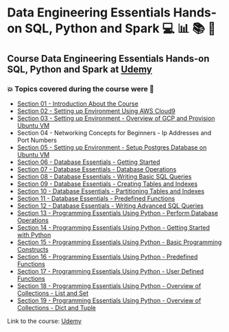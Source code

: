 # Data Engineering Essentials Hands-on SQL, Python and Spark 💻 :bar_chart: :books: :game_die:
## Course Data Engineering Essentials Hands-on SQL, Python and Spark at [Udemy](https://www.udemy.com/course/data-engineering-essentials-sql-python-and-spark/)
### :boom: Topics covered during the course were :rocket:
- [Section 01 - Introduction About the Course](https://github.com/romulovieira777/Data_Engineering_Essentials_Hands_on_SQL_Python_and_Spark/tree/main/Section%2001%20-%20Introduction%20about%20the%20Course)
- [Section 02 - Setting up Environment Using AWS Cloud9](https://github.com/romulovieira777/Data_Engineering_Essentials_Hands_on_SQL_Python_and_Spark/tree/main/Section%2002%20-%20Setting%20up%20Environment%20Using%20AWS%20Cloud9)
- [Section 03 - Setting up Environment - Overview of GCP and Provision Ubuntu VM](https://github.com/romulovieira777/Data_Engineering_Essentials_Hands_on_SQL_Python_and_Spark/tree/main/Section%2003%20-%20Setting%20up%20Environment%20-%20Overview%20of%20GCP%20and%20Provision%20Ubuntu%20VM)
- Section 04 - Networking Concepts for Beginners - Ip Addresses and Port Numbers
- [Section 05 - Setting up Environment - Setup Postgres Database on Ubuntu VM](https://github.com/romulovieira777/Data_Engineering_Essentials_Hands_on_SQL_Python_and_Spark/tree/main/Section%2005%20-%20Setting%20up%20Environment%20-%20Setup%20Postgres%20Database%20on%20Ubuntu%20VM)
- [Section 06 - Database Essentials - Getting Started](https://github.com/romulovieira777/Data_Engineering_Essentials_Hands_on_SQL_Python_and_Spark/tree/main/Section%2006%20-%20Database%20Essentials%20-%20Getting%20Started)
- [Section 07 - Database Essentials - Database Operations](https://github.com/romulovieira777/Data_Engineering_Essentials_Hands_on_SQL_Python_and_Spark/tree/main/Section%2007%20-%20Database%20Essentials%20-%20Database%20Operations)
- [Section 08 - Database Essentials - Writing Basic SQL Queries](https://github.com/romulovieira777/Data_Engineering_Essentials_Hands_on_SQL_Python_and_Spark/tree/main/Section%2008%20-%20Database%20Essentials%20-%20Writing%20Basic%20SQL%20Queries)
- [Section 09 - Database Essentials - Creating Tables and Indexes](https://github.com/romulovieira777/Data_Engineering_Essentials_Hands_on_SQL_Python_and_Spark/tree/main/Section%2009%20-%20Database%20Essentials%20-%20Creating%20Tables%20and%20Indexes)
- [Section 10 - Database Essentials - Partitioning Tables and Indexes](https://github.com/romulovieira777/Data_Engineering_Essentials_Hands_on_SQL_Python_and_Spark/tree/main/Section%2010%20-%20Database%20Essentials%20-%20Partitioning%20Tables%20and%20Indexes)
- [Section 11 - Database Essentials - Predefined Functions](https://github.com/romulovieira777/Data_Engineering_Essentials_Hands_on_SQL_Python_and_Spark/tree/main/Section%2011%20-%20Database%20Essentials%20-%20Predefined%20Functions)
- [Section 12 - Database Essentials - Writing Advanced SQL Queries](https://github.com/romulovieira777/Data_Engineering_Essentials_Hands_on_SQL_Python_and_Spark/tree/main/Section%2012%20-%20Database%20Essentials%20-%20Writing%20Advanced%20SQL%20Queries)
- [Section 13 - Programming Essentials Using Python - Perform Database Operations](https://github.com/romulovieira777/Data_Engineering_Essentials_Hands_on_SQL_Python_and_Spark/tree/main/Section%2013%20-%20Programming%20Essentials%20Using%20Python%20-%20Perform%20Database%20Operations)
- [Section 14 - Programming Essentials Using Python - Getting Started with Python](https://github.com/romulovieira777/Data_Engineering_Essentials_Hands_on_SQL_Python_and_Spark/tree/main/Section%2014%20-%20Programming%20Essentials%20Using%20Python%20-%20Getting%20Started%20with%20Python/Links)
- [Section 15 - Programming Essentials Using Python - Basic Programming Constructs](https://github.com/romulovieira777/Data_Engineering_Essentials_Hands_on_SQL_Python_and_Spark/tree/main/Section%2015%20-%20Programming%20Essentials%20Using%20Python%20-%20Basic%20Programming%20Constructs)
- [Section 16 - Programming Essentials Using Python - Predefined Functions](https://github.com/romulovieira777/Data_Engineering_Essentials_Hands_on_SQL_Python_and_Spark/tree/main/Section%2016%20-%20Programming%20Essentials%20Using%20Python%20-%20Predefined%20Functions)
- [Section 17 - Programming Essentials Using Python - User Defined Functions](https://github.com/romulovieira777/Data_Engineering_Essentials_Hands_on_SQL_Python_and_Spark/tree/main/Section%2017%20-%20Programming%20Essentials%20Using%20Python%20-%20User%20Defined%20Functions)
- [Section 18 - Programming Essentials Using Python - Overview of Collections - List and Set](https://github.com/romulovieira777/Data_Engineering_Essentials_Hands_on_SQL_Python_and_Spark/tree/main/Section%2018%20-%20Programming%20Essentials%20Using%20Python%20-%20Overview%20of%20Collections%20-%20List%20and%20Set)
- [Section 19 - Programming Essentials Using Python - Overview of Collections - Dict and Tuple](https://github.com/romulovieira777/Data_Engineering_Essentials_Hands_on_SQL_Python_and_Spark/tree/main/Section%2019%20-%20Programming%20Essentials%20Using%20Python%20-%20Overview%20of%20Collections%20-%20Dict%20and%20Tuple)


Link to the course: [Udemy](https://www.udemy.com/course/data-engineering-essentials-sql-python-and-spark/)